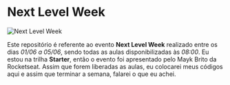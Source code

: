 # Next Level Week

![Next Level Week](https://i.ibb.co/C6ZqQK4/20200522-092250.jpg)

Este repositório é referente ao evento **Next Level Week** realizado entre os dias *01/06 a 05/06*, sendo todas as aulas disponibilizadas às *08:00*. Eu estou na trilha **Starter**, então o evento foi apresentado pelo Mayk Brito da Rocketseat. Assim que forem liberadas as aulas, eu colocarei meus códigos aqui e assim que terminar a semana, falarei o que eu achei.
